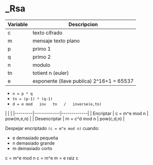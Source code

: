 # \_Rsa

| Variable | Descripcion |
|---------|-------------|
| c | texto cifrado |
| m | mensaje texto plano |
| p | primo 1 |
| q | primo 2 |
| n | modulo |
| tn | totient n (euler) |
| e | exponente (llave publica) 2^16+1 = 65537 |

* ` n = p * q `
* ` tn = (p-1) * (q-1) `
* ` d = e mod   inv   tn   /   inverse(e,tn) `

|  |  |
|---------|-------------|-------------|
| Encriptar | c = m^e mod n   |   pow(m,e,n) |
| Desencriptar | m = c^d mod n   |   pow(c,d,n) |

Despejar encriptado `(c = m^e mod n)` cuando:
* e demasiado pequeña
* n demasiado grande
* m demasiado corto

c = m^e mod n
c = m^e
m = e raiz c
